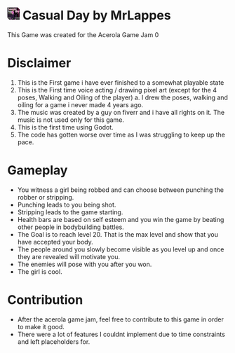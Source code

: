 # <img src="./sprites/logo.png" style="height:1em;" /> Casual Day by MrLappes
This Game was created for the Acerola Game Jam 0

# Disclaimer
1. This is the First game i have ever finished to a somewhat playable state
2. This is the First time voice acting / drawing pixel art (except for the 4 poses, Walking and Oiling of the player)
	a. I drew the poses, walking and oiling for a game i never made 4 years ago.
3. The music was created by a guy on fiverr and i have all rights on it. The music is not used only for this game.
4. This is the first time using Godot.
5. The code has gotten worse over time as I was struggling to keep up the pace.

# Gameplay
- You witness a girl being robbed and can choose between punching the robber or stripping.
- Punching leads to you being shot.
- Stripping leads to the game starting.
- Health bars are based on self esteem and you win the game by beating other people in bodybuilding battles.
- The Goal is to reach level 20. That is the max level and show that you have accepted your body.
- The people around you slowly become visible as you level up and once they are revealed will motivate you.
- The enemies will pose with you after you won.
- The girl is cool.


# Contribution
- After the acerola game jam, feel free to contribute to this game in order to make it good.
- There were a lot of features I couldnt implement due to time constraints and left placeholders for.
